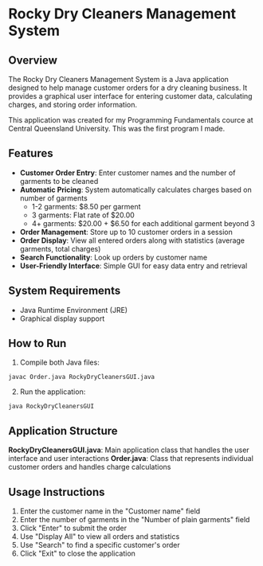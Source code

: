 # Rocky Dry Cleaners Management System

## Overview
The Rocky Dry Cleaners Management System is a Java application designed to help manage customer orders for a dry cleaning business. It provides a graphical user interface for entering customer data, calculating charges, and storing order information.

This application was created for my Programming Fundamentals cource at Central Queensland University. This was the first program I made.

## Features
- **Customer Order Entry**: Enter customer names and the number of garments to be cleaned
- **Automatic Pricing**: System automatically calculates charges based on number of garments
  - 1-2 garments: $8.50 per garment
  - 3 garments: Flat rate of $20.00
  - 4+ garments: $20.00 + $6.50 for each additional garment beyond 3
- **Order Management**: Store up to 10 customer orders in a session
- **Order Display**: View all entered orders along with statistics (average garments, total charges)
- **Search Functionality**: Look up orders by customer name
- **User-Friendly Interface**: Simple GUI for easy data entry and retrieval

## System Requirements
- Java Runtime Environment (JRE)
- Graphical display support

## How to Run
1. Compile both Java files:

  `javac Order.java RockyDryCleanersGUI.java`

2. Run the application:

  `java RockyDryCleanersGUI`


## Application Structure
**RockyDryCleanersGUI.java**: Main application class that handles the user interface and user interactions
**Order.java**: Class that represents individual customer orders and handles charge calculations

## Usage Instructions
1. Enter the customer name in the "Customer name" field
2. Enter the number of garments in the "Number of plain garments" field
3. Click "Enter" to submit the order
4. Use "Display All" to view all orders and statistics
5. Use "Search" to find a specific customer's order
6. Click "Exit" to close the application